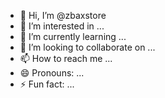 - 👋 Hi, I’m @zbaxstore
- 👀 I’m interested in ...
- 🌱 I’m currently learning ...
- 💞️ I’m looking to collaborate on ...
- 📫 How to reach me ...
- 😄 Pronouns: ...
- ⚡ Fun fact: ...

<!---
zbaxstore/zbaxstore is a ✨ special ✨ repository because its `README.md` (this file) appears on your GitHub profile.
You can click the Preview link to take a look at your changes.
--->
